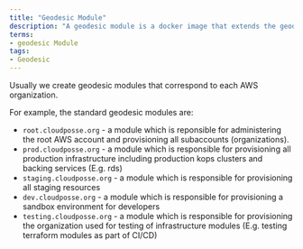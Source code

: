 ```yaml
---
title: "Geodesic Module"
description: "A geodesic module is a docker image that extends the geodesic base image and implements functions specific to that stage or account."
terms:
- geodesic Module
tags:
- Geodesic
---
```


Usually we create geodesic modules that correspond to each AWS organization.

For example, the standard geodesic modules are:

- `root.cloudposse.org` - a module which is reponsible for administering the root AWS account and provisioning all subaccounts (organizations).
- `prod.cloudposse.org` - a module which is responsible for provisioning all production infrastructure including production kops clusters and backing services (E.g. rds)
- `staging.cloudposse.org` - a module which is responsible for provisioning all staging resources
- `dev.cloudposse.org` - a module which is responsible for provisioning a sandbox environment for developers
- `testing.cloudposse.org` - a module which is responsible for provisioning the organization used for testing of infrastructure modules (E.g. testing terraform modules as part of CI/CD)
